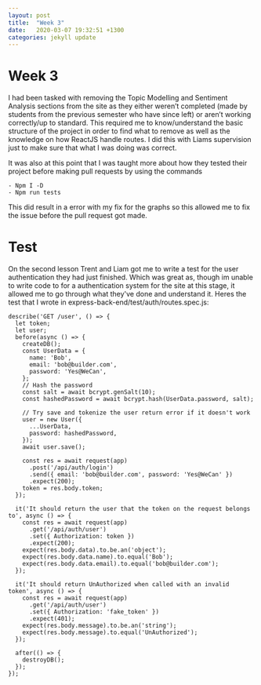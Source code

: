 ```yaml
---
layout: post
title:  "Week 3"
date:   2020-03-07 19:32:51 +1300
categories: jekyll update
---
```


# Week 3

I had been tasked with removing the Topic Modelling and Sentiment Analysis sections from the site as they either weren’t completed (made by students from the previous semester who have since left) or aren’t working correctly/up to standard. This required me to know/understand the basic structure of the project in order to find what to remove as well as the knowledge on how ReactJS handle routes. I did this with Liams supervision just to make sure that what I was doing was correct.

It was also at this point that I was taught more about how they tested their project before making pull requests by using the commands
```
- Npm I -D
- Npm run tests
```

This did result in a error with my fix for the graphs so this allowed me to fix the issue before the pull request got made.

# Test

On the second lesson Trent and Liam got me to write a test for the user authentication they had just finished. Which was great as, though im unable to write code to for a authentication system for the site at this stage, it allowed me to go through what they've done and understand it. Heres the test that I wrote in express-back-end/test/auth/routes.spec.js:
```
describe('GET /user', () => {
  let token;
  let user;
  before(async () => {
    createDB();
    const UserData = {
      name: 'Bob',
      email: 'bob@builder.com',
      password: 'Yes@WeCan',
    };
    // Hash the password
    const salt = await bcrypt.genSalt(10);
    const hashedPassword = await bcrypt.hash(UserData.password, salt);

    // Try save and tokenize the user return error if it doesn't work
    user = new User({
      ...UserData,
      password: hashedPassword,
    });
    await user.save();

    const res = await request(app)
      .post('/api/auth/login')
      .send({ email: 'bob@builder.com', password: 'Yes@WeCan' })
      .expect(200);
    token = res.body.token;
  });

  it('It should return the user that the token on the request belongs to', async () => {
    const res = await request(app)
      .get('/api/auth/user')
      .set({ Authorization: token })
      .expect(200);
    expect(res.body.data).to.be.an('object');
    expect(res.body.data.name).to.equal('Bob');
    expect(res.body.data.email).to.equal('bob@builder.com');
  });

  it('It should return UnAuthorized when called with an invalid token', async () => {
    const res = await request(app)
      .get('/api/auth/user')
      .set({ Authorization: 'fake_token' })
      .expect(401);
    expect(res.body.message).to.be.an('string');
    expect(res.body.message).to.equal('UnAuthorized');
  });

  after(() => {
    destroyDB();
  });
});
```